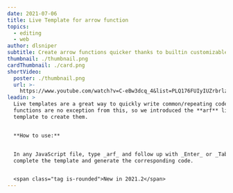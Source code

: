 ```yaml
---
date: 2021-07-06
title: Live Template for arrow function
topics:
  - editing
  - web
author: dlsniper
subtitle: Create arrow functions quicker thanks to builtin customizable templates
thumbnail: ./thumbnail.png
cardThumbnail: ./card.png
shortVideo:
  poster: ./thumbnail.png
  url: >-
    https://www.youtube.com/watch?v=C-eBw3dcq_4&list=PLQ176FUIyIUZrbrlz4AY1V8VzBJKZyVlW&index=57
leadin: >
  Live templates are a great way to quickly write common/repeating code. Arrow
  functions are no exception from this, so we introduced the **arf** live
  template to create them. 


  **How to use:**


  In any JavaScript file, type _arf_ and follow up with _Enter_ or _Tab_ to
  complete the template and generate the corresponding code.


  <span class="tag is-rounded">New in 2021.2</span>
---
```


